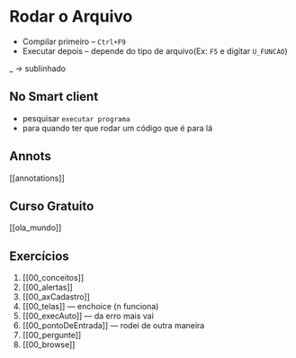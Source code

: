 # Rodar o Arquivo
- Compilar primeiro – `Ctrl+F9`
- Executar depois – depende do tipo de arquivo(Ex: `F5` e digitar `U_FUNCAO`)

_ → sublinhado

## No Smart client
- pesquisar `executar programa`
- para quando ter que rodar um código que é para lá

## Annots
[[annotations]]

## Curso Gratuito
[[ola_mundo]]

## Exercícios
1. [[00_conceitos]]
2. [[00_alertas]]
3. [[00_axCadastro]] 
4. [[00_telas]] — enchoice (n funciona)
5. [[00_execAuto]] — da erro mais vai
6. [[00_pontoDeEntrada]] — rodei de outra maneira
7. [[00_pergunte]]
8. [[00_browse]]

